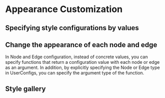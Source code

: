 # Appearance Customization

## Specifying style configurations by values

<demo-tabs :use-data="true" :demo-height="500">
<template v-slot:demo>
  <DemoConfigValue />
</template>
<template v-slot:source>

  <<< @/.vitepress/components/04_appearance/01/ConfigValue.vue

</template>
<template v-slot:data>

  <<< @/.vitepress/components/04_appearance/01/data.ts

</template>
</demo-tabs>

## Change the appearance of each node and edge

In Node and Edge configuration, instead of concrete values,
you can specify functions that return a configuration value
with each node or edge as an argument.
In addition, by explicitly specifying the Node or Edge type in
UserConfigs, you can specify the argument type of the function.

<demo-tabs>
<template v-slot:demo>
  <DemoEachObject />
</template>
<template v-slot:source>

  <<< @/.vitepress/components/04_appearance/02/EachObject.vue

</template>
</demo-tabs>

## Style gallery

<demo-tabs :use-data="true">
<template v-slot:demo>
  <DemoStyle1 />
</template>
<template v-slot:source>

  <<< @/.vitepress/components/04_appearance/03/Style1.vue

</template>
<template v-slot:data>

  <<< @/.vitepress/components/04_appearance/03/data.ts

</template>
</demo-tabs>

<script setup>
import DemoConfigValue from '../.vitepress/components/04_appearance/01/ConfigValue.vue'
import DemoEachObject from '../.vitepress/components/04_appearance/02/EachObject.vue'
import DemoStyle1 from '../.vitepress/components/04_appearance/03/Style1.vue'
</script>
